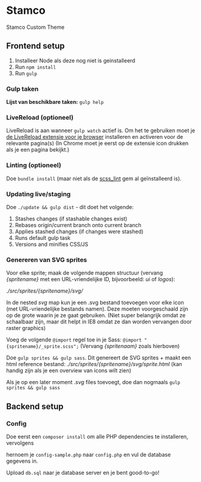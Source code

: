 # Stamco
Stamco Custom Theme


## Frontend setup

1. Installeer Node als deze nog niet is geinstalleerd
2. Run `npm install`
3. Run `gulp`

### Gulp taken

**Lijst van beschikbare taken:** `gulp help`

### LiveReload (optioneel)

LiveReload is aan wanneer `gulp watch` actief is. Om het te gebruiken moet je [de LiveReload extensie voor je browser](http://livereload.com/extensions/) installeren en activeren voor de relevante pagina(s) (In Chrome moet je eerst op de extensie icon drukken als je een pagina bekijkt.)

### Linting (optioneel)

Doe `bundle install` (maar niet als de [scss_lint](https://github.com/brigade/scss-lint) gem al geïnstalleerd is).

### Updating live/staging

Doe `./update && gulp dist` - dit doet het volgende:
1. Stashes changes (if stashable changes exist)
2. Rebases origin/current branch onto current branch
3. Applies stashed changes (if changes were stashed)
4. Runs default gulp task
5. Versions and minifies CSS/JS

### Genereren van SVG sprites
Voor elke sprite; maak de volgende mappen structuur (vervang _{spritename}_ met een URL-vriendelijke ID, bijvoorbeeld: _ui_ of _logos_):

_./src/sprites/{spritename}/svg/_

In de nested _svg_ map kun je een .svg bestand toevoegen voor elke icon (met URL-vriendelijke bestands namen). Deze moeten voorgeschaald zijn op de grote waarin je ze gaat gebruiken. (Niet super belangrijk omdat ze schaalbaar zijn, maar dit helpt in IE8 omdat ze dan worden vervangen door raster graphics)

Voeg de volgende `@import` regel toe in je Sass: `@import "{spritename}/_sprite.scss";` (Vervang _{spritenaam}_ zoals hierboven)

Doe `gulp sprites && gulp sass`. Dit genereert de SVG sprites + maakt een html reference bestand: _./src/sprites/{spritename}/svg/sprite.html_ (kan handig zijn als je een overview van icons wilt zien)

Als je op een later moment _.svg_ files toevoegt, doe dan nogmaals `gulp sprites && gulp sass`

## Backend setup

### Config
Doe eerst een `composer install` om alle PHP dependencies te installeren, vervolgens

hernoem je `config-sample.php` naar `config.php` en vul de database gegevens in. 

Upload `db.sql` naar je database server en je bent good-to-go!
